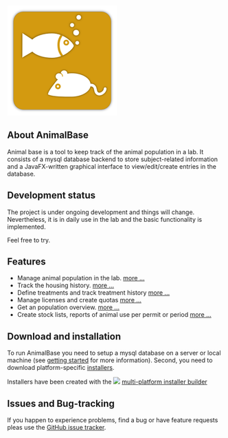 <img src="./images/ak_icon512.png" width="256" height="256" />

## About AnimalBase
Animal base is a tool to keep track of the animal population in a
lab. It consists of a mysql database backend to store subject-related
information and a JavaFX-written graphical interface to
view/edit/create entries in the database.

## Development status

The project is under ongoing development and things will
change. Nevertheless, it is in daily use in the lab and the basic
functionality is implemented.

Feel free to try.

## Features
- Manage animal population in the lab. [more ...](./manage_subjects.md)
- Track the housing history. [more ...](./manage_housing.md)
- Define treatments and track treatment history [more ...](./manage_treatments.md)
- Manage licenses and create quotas [more ...](./manage_licenses.md)
- Get an population overview. [more ...](./inventory.md)
- Create stock lists, reports of animal use per permit or period [more ...](./inventory.md)


## Download and installation

To run AnimalBase you need to setup a mysql database on a server or
local machine (see [getting started](./getting_started.md) for more
information). Second, you need to download
platform-specific
[installers](https://github.com/bendalab/animal_keeping/releases).

Installers have been created with the ![](https://www.ej-technologies.com/images/product_banners/install4j_small.png) [multi-platform installer builder](https://www.ej-technologies.com/products/install4j/overview.html)


## Issues and Bug-tracking

If you happen to experience problems, find a bug or have feature requests pleas use the [GitHub issue tracker](https://github.com/bendalab/animal_keeping/issues).
